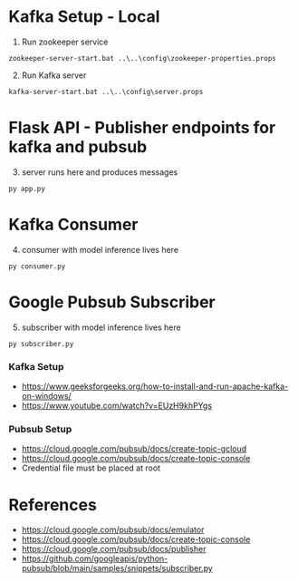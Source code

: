# Kafka Setup - Local
1. Run zookeeper service

```
zookeeper-server-start.bat ..\..\config\zookeeper-properties.props
```

2. Run Kafka server

```
kafka-server-start.bat ..\..\config\server.props
```

# Flask API - Publisher endpoints for kafka and pubsub
3. server runs here and produces messages

```
py app.py
```

# Kafka Consumer
4. consumer with model inference lives here

```
py consumer.py
```

# Google Pubsub Subscriber
5. subscriber with model inference lives here

```
py subscriber.py
```

### Kafka Setup
- https://www.geeksforgeeks.org/how-to-install-and-run-apache-kafka-on-windows/
- https://www.youtube.com/watch?v=EUzH9khPYgs

### Pubsub Setup
- https://cloud.google.com/pubsub/docs/create-topic-gcloud
- https://cloud.google.com/pubsub/docs/create-topic-console
- Credential file must be placed at root


# References
- https://cloud.google.com/pubsub/docs/emulator
- https://cloud.google.com/pubsub/docs/create-topic-console
- https://cloud.google.com/pubsub/docs/publisher
- https://github.com/googleapis/python-pubsub/blob/main/samples/snippets/subscriber.py
